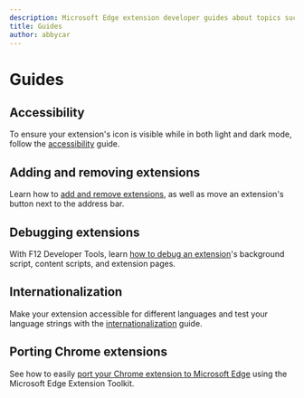 ```yaml
---
description: Microsoft Edge extension developer guides about topics such as porting Chrome extensions to Microsoft Edge and debugging extensions.
title: Guides
author: abbycar
---
```


#  Guides

## Accessibility
To ensure your extension's icon is visible while in both light and dark mode, follow the [accessibility](./guides/accessibility.md) guide.

## Adding and removing extensions
Learn how to [add and remove extensions](./guides/adding-and-removing-extensions.md), as well as move an extension's button next to the address bar.


## Debugging extensions
With F12 Developer Tools, learn [how to debug an extension](./guides/debugging-extensions.md)'s background script, content scripts, and extension pages.

## Internationalization
Make your extension accessible for different languages and test your language strings with the [internationalization](./guides/internationalization.md) guide.

## Porting Chrome extensions
See how to easily [port your Chrome extension to Microsoft Edge](./guides/porting-Chrome-extensions.md) using the Microsoft Edge Extension Toolkit.
